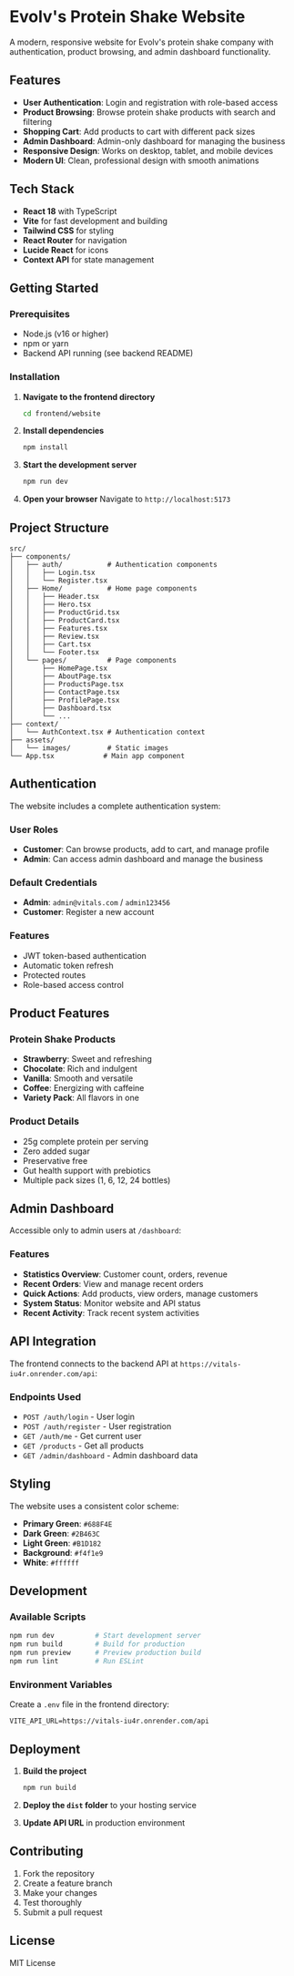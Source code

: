# Evolv's Protein Shake Website

A modern, responsive website for Evolv's protein shake company with authentication, product browsing, and admin dashboard functionality.

## Features

- **User Authentication**: Login and registration with role-based access
- **Product Browsing**: Browse protein shake products with search and filtering
- **Shopping Cart**: Add products to cart with different pack sizes
- **Admin Dashboard**: Admin-only dashboard for managing the business
- **Responsive Design**: Works on desktop, tablet, and mobile devices
- **Modern UI**: Clean, professional design with smooth animations

## Tech Stack

- **React 18** with TypeScript
- **Vite** for fast development and building
- **Tailwind CSS** for styling
- **React Router** for navigation
- **Lucide React** for icons
- **Context API** for state management

## Getting Started

### Prerequisites

- Node.js (v16 or higher)
- npm or yarn
- Backend API running (see backend README)

### Installation

1. **Navigate to the frontend directory**
   ```bash
   cd frontend/website
   ```

2. **Install dependencies**
   ```bash
   npm install
   ```

3. **Start the development server**
   ```bash
   npm run dev
   ```

4. **Open your browser**
   Navigate to `http://localhost:5173`

## Project Structure

```
src/
├── components/
│   ├── auth/           # Authentication components
│   │   ├── Login.tsx
│   │   └── Register.tsx
│   ├── Home/           # Home page components
│   │   ├── Header.tsx
│   │   ├── Hero.tsx
│   │   ├── ProductGrid.tsx
│   │   ├── ProductCard.tsx
│   │   ├── Features.tsx
│   │   ├── Review.tsx
│   │   ├── Cart.tsx
│   │   └── Footer.tsx
│   └── pages/          # Page components
│       ├── HomePage.tsx
│       ├── AboutPage.tsx
│       ├── ProductsPage.tsx
│       ├── ContactPage.tsx
│       ├── ProfilePage.tsx
│       ├── Dashboard.tsx
│       └── ...
├── context/
│   └── AuthContext.tsx # Authentication context
├── assets/
│   └── images/         # Static images
└── App.tsx            # Main app component
```

## Authentication

The website includes a complete authentication system:

### User Roles
- **Customer**: Can browse products, add to cart, and manage profile
- **Admin**: Can access admin dashboard and manage the business

### Default Credentials
- **Admin**: `admin@vitals.com` / `admin123456`
- **Customer**: Register a new account

### Features
- JWT token-based authentication
- Automatic token refresh
- Protected routes
- Role-based access control

## Product Features

### Protein Shake Products
- **Strawberry**: Sweet and refreshing
- **Chocolate**: Rich and indulgent
- **Vanilla**: Smooth and versatile
- **Coffee**: Energizing with caffeine
- **Variety Pack**: All flavors in one

### Product Details
- 25g complete protein per serving
- Zero added sugar
- Preservative free
- Gut health support with prebiotics
- Multiple pack sizes (1, 6, 12, 24 bottles)

## Admin Dashboard

Accessible only to admin users at `/dashboard`:

### Features
- **Statistics Overview**: Customer count, orders, revenue
- **Recent Orders**: View and manage recent orders
- **Quick Actions**: Add products, view orders, manage customers
- **System Status**: Monitor website and API status
- **Recent Activity**: Track recent system activities

## API Integration

The frontend connects to the backend API at `https://vitals-iu4r.onrender.com/api`:

### Endpoints Used
- `POST /auth/login` - User login
- `POST /auth/register` - User registration
- `GET /auth/me` - Get current user
- `GET /products` - Get all products
- `GET /admin/dashboard` - Admin dashboard data

## Styling

The website uses a consistent color scheme:

- **Primary Green**: `#688F4E`
- **Dark Green**: `#2B463C`
- **Light Green**: `#B1D182`
- **Background**: `#f4f1e9`
- **White**: `#ffffff`

## Development

### Available Scripts

```bash
npm run dev          # Start development server
npm run build        # Build for production
npm run preview      # Preview production build
npm run lint         # Run ESLint
```

### Environment Variables

Create a `.env` file in the frontend directory:

```env
VITE_API_URL=https://vitals-iu4r.onrender.com/api
```

## Deployment

1. **Build the project**
   ```bash
   npm run build
   ```

2. **Deploy the `dist` folder** to your hosting service

3. **Update API URL** in production environment

## Contributing

1. Fork the repository
2. Create a feature branch
3. Make your changes
4. Test thoroughly
5. Submit a pull request

## License

MIT License 